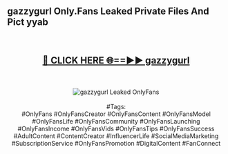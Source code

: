 <h2>gazzygurl Only.Fans Leaked Private Files And Pict yyab</h2>
<br>
<div align="center">
<h2><a href="https://mediafiles.top/gazzygurl" rel="nofollow">🔴 CLICK HERE 🌐==►► gazzygurl</a></h2>
<br>
<br>
<a href="https://mediafiles.top/gazzygurl" rel="nofollow" data-target="animated-image.originalLink"><img src="https://i.ibb.co.com/WyWwxjT/player-gif2.gif" alt="gazzygurl Leaked OnlyFans" style="max-width: 100%; display: inline-block;" data-target="animated-image.originalImage"></a>
<br><br>
#Tags:
<br>
#OnlyFans #OnlyFansCreator #OnlyFansContent #OnlyFansModel #OnlyFansLife #OnlyFansCommunity #OnlyFansLaunching #OnlyFansIncome #OnlyFansVids #OnlyFansTips #OnlyFansSuccess #AdultContent #ContentCreator #InfluencerLife #SocialMediaMarketing #SubscriptionService #OnlyFansPromotion #DigitalContent #FanConnect
</div>
<br>